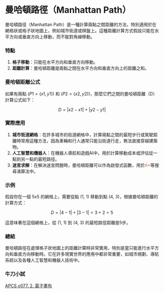 # 曼哈頓路徑（Manhattan Path）

曼哈頓路徑（Manhattan Path）是一種計算兩點之間距離的方法，特別適用於在網格狀或格子狀地圖上，例如城市街道或棋盤上。這種距離計算方式假設只能在水平方向或垂直方向上移動，而不能對角線移動。

### 特點

1. **格子移動**：只能在水平方向和垂直方向移動。
2. **距離計算**：曼哈頓距離是兩點之間在水平方向和垂直方向上的距離之和。

### 曼哈頓距離公式

如果有兩點 $( P1 = (x1, y1) )$ 和 $( P2 = (x2, y2) )$，那麼它們之間的曼哈頓距離（D）計算公式如下：

$$ D = |x2 - x1| + |y2 - y1| $$

### 實際應用

1. **城市街道網格**：在許多城市的街道網格中，計算兩點之間的最短步行或駕駛距離時常用這種方法，因為車輛和行人通常只能沿街道行走，無法直接穿越建築物。
2. **人工智慧和機器人**：在機器人導航和遊戲AI中，用於計算移動成本或評估從一點到另一點的最短路徑。
3. **迷宮求解**：在解決迷宮問題時，曼哈頓距離可以作為啟發式函數，用於<span style='color:tomato'>A*</span>等搜尋演算法中。

### 示例

假設你在一個 5x5 的網格上，需要從點 (1, 1) 移動到點 (4, 3)，根據曼哈頓距離的計算方式：

$$ D = |4 - 1| + |3 - 1| = 3 + 2 = 5 $$

這意味著在這個網格上，從 (1, 1) 到 (4, 3) 的最短路徑距離是5步。

### 總結

曼哈頓路徑在處理格子狀地圖上的距離計算時非常實用，特別是當只能進行水平方向和垂直方向移動時。它在許多現實世界的應用中都非常重要，如城市規劃、導航系統以及各種人工智慧和機器人技術中。


### 牛刀小試
[APCS o077. 2. 電子畫布](https://zerojudge.tw/ShowProblem?problemid=o077)